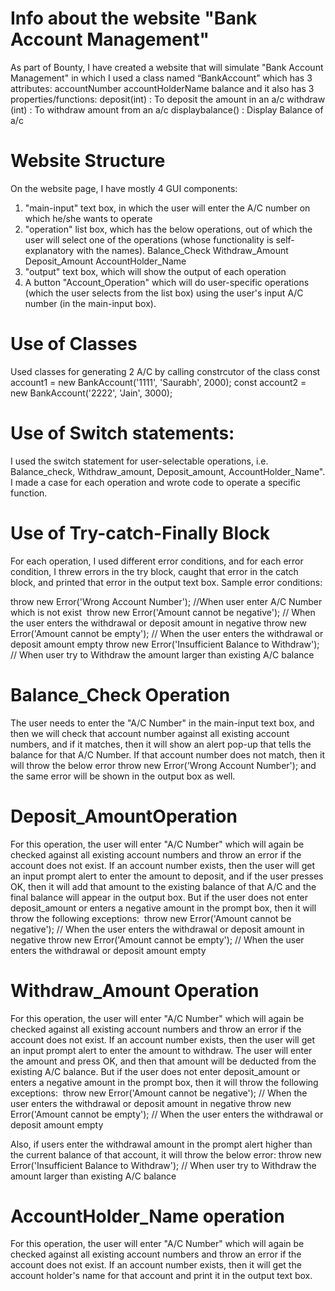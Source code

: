 # Info about the website "Bank Account Management"

As part of Bounty, I have created a website that will simulate "Bank Account Management"  in which I used a class named “BankAccount” which has 3 attributes: 
accountNumber
accountHolderName
balance
and it also has 3 properties/functions:
deposit(int) : To deposit the amount in an a/c
withdraw (int) : To withdraw amount from an a/c
displaybalance() : Display Balance of a/c
# Website Structure

On the website page, I have mostly 4 GUI components:
1. "main-input" text box, in which the user will enter the A/C number on which he/she wants to operate
2. "operation" list box, which has the below operations, out of which the user will select one of the operations (whose functionality is self-explanatory with the names).
Balance_Check
Withdraw_Amount
Deposit_Amount
AccountHolder_Name
3. "output" text box, which will show the output of each operation
4. A button "Account_Operation" which will do user-specific operations (which the user selects from the list box) using the user's input A/C number (in the main-input box).

# Use of Classes

Used classes for generating 2 A/C by calling constrcutor of the class
const account1 = new BankAccount('1111', 'Saurabh', 2000);
const account2 = new BankAccount('2222', 'Jain', 3000);

# Use of Switch statements:

I used the switch statement for user-selectable operations, i.e. Balance_check, Withdraw_amount, Deposit_amount, AccountHolder_Name". I made a case for each operation and wrote code to operate a specific function.

# Use of Try-catch-Finally Block

For each operation, I used different error conditions, and for each error condition, I threw errors in the try block, caught that error in the catch block, and printed that error in the output text box.
Sample error conditions:

throw new Error('Wrong Account Number'); 
     //When user enter A/C Number which is not exist
 throw new Error('Amount cannot be negative');
   // When the user enters the withdrawal or deposit amount in negative
throw new Error('Amount cannot be empty');
  // When the user enters the withdrawal or deposit amount empty
throw new Error('Insufficient Balance to Withdraw');
  // When user try to Withdraw the amount larger than existing A/C balance

# Balance_Check Operation

The user needs to enter the "A/C Number" in the main-input text box, and then we will check that account number against all existing account numbers, and if it matches, then it will show an alert pop-up that tells the balance for that A/C Number. If that account number does not match, then it will throw the below error 
        throw new Error('Wrong Account Number'); 
and the same error will be shown in the output box as well.

# Deposit_AmountOperation

For this operation, the user will enter "A/C Number" which will again be checked against all existing account numbers and throw an error if the account does not exist.
If an account number exists, then the user will get an input prompt alert to enter the amount to deposit, and if the user presses OK, then it will add that amount to the existing balance of that A/C and the final balance will appear in the output box.
But if the user does not enter deposit_amount or enters a negative amount in the prompt box, then it will throw the following exceptions:
 throw new Error('Amount cannot be negative');
   // When the user enters the withdrawal or deposit amount in negative
throw new Error('Amount cannot be empty');
  // When the user enters the withdrawal or deposit amount empty

# Withdraw_Amount Operation 

For this operation, the user will enter "A/C Number" which will again be checked against all existing account numbers and throw an error if the account does not exist.
If an account number exists, then the user will get an input prompt alert to enter the amount to withdraw. The user will enter the amount and press OK, and then that amount will be deducted from the existing A/C balance.
But if the user does not enter deposit_amount or enters a negative amount in the prompt box, then it will throw the following exceptions:
 throw new Error('Amount cannot be negative');
   // When the user enters the withdrawal or deposit amount in negative
throw new Error('Amount cannot be empty');
  // When the user enters the withdrawal or deposit amount empty

Also, if users enter the withdrawal amount in the prompt alert higher than the current balance of that account, it will throw the below error:
throw new Error('Insufficient Balance to Withdraw');
  // When user try to Withdraw the amount larger than existing A/C balance

#  AccountHolder_Name operation

For this operation, the user will enter "A/C Number" which will again be checked against all existing account numbers and throw an error if the account does not exist.
If an account number exists, then it will get the account holder's name for that account and print it in the output text box.